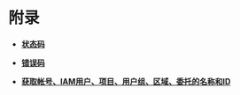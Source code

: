 # 附录<a name="iam_02_0512"></a>

-   **[状态码](状态码.md)**  

-   **[错误码](错误码.md)**  

-   **[获取帐号、IAM用户、项目、用户组、区域、委托的名称和ID](获取帐号-IAM用户-项目-用户组-区域-委托的名称和ID.md)**  



